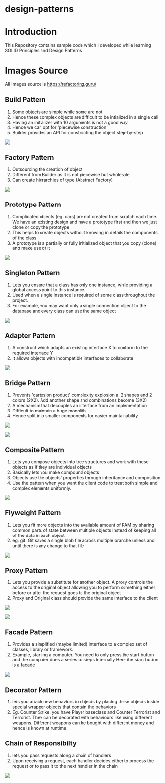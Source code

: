 # design-patterns

# Introduction

This Repository contains sample code which I developed while learning SOLID Principles and Design Patterns

# Images Source

All Images source is https://refactoring.guru/

## Build Pattern

1. Some objects are simple while some are not
2. Hence these complex objects are difficult to be intialized in a single call
3. Having an initializer with 10 arguments is not a good way
4. Hence we can opt for 'piecewise construction'
5. Builder provides an API for constructing the object step-by-step

![](images/creational_design_patterns/builder.PNG)

## Factory Pattern

1. Outsourcing the creation of object
2. Different from Builder as it is not piecewise but wholesale
3. Can create hierarchies of type (Abstract Factory)

![](images/creational_design_patterns/factory.PNG)

## Prototype Pattern

1. Complicated objects (eg. cars) are not created from scratch each time. We have an existing design and have a prototype first and then we just clone or copy the prototype
2. This helps to create objects without knowing in details the components of the class
3. A prototype is a partially or fully initialized object that you copy (clone) and make use of it

![](images/creational_design_patterns/prototype.PNG)

## Singleton Pattern

1. Lets you ensure that a class has only one instance, while providing a global access point to this instance.
2. Used when a single instance is required of some class throughout the project.
3. For example, you may want only a single connection object to the database and every class can use the same object

![](images/creational_design_patterns/singleton.PNG)

## Adapter Pattern

1. A construct which adapts an existing interface X to conform to the required interface Y
2. It allows objects with incompatible interfaces to collaborate

![](images/structural_design_patterns/adapter.PNG)

## Bridge Pattern

1. Prevents 'cartesion product' complexity explosion
   a. 2 shapes and 2 colors (2X2). Add another shape and combinations become (3X2)
2. A mechanism that decouples an interface from an implementation
3. Difficult to maintain a huge monolith
4. Hence split into smaller components for easier maintainability

![](images/structural_design_patterns/bridge1.PNG)

![](images/structural_design_patterns/bridge2.PNG)

## Composite Pattern

1. Lets you compose objects into tree structures and work with these objects as if they are individual objects
2. Basically lets you make compound objects
3. Objects use the objects' properties through inheritance and composition
4. Use the pattern when you want the client code to treat both simple and complex elements uniformly.

![](images/structural_design_patterns/composite.JPG)


## Flyweight Pattern

1. Lets you fit more objects into the available amount of RAM by sharing common parts of state between multiple objects instead of keeping all of the data in each object
2. eg. git. Git saves a single blob file across multiple branche unless and until there is any change to that file

![](images/structural_design_patterns/flyweight.PNG)


## Proxy Pattern

1. Lets you provide a substitute for another object. A proxy controls the access to the original object allowing you to perform something either before or after the request goes to the original object
2. Proxy and Original class should provide the same interface to the client

![](images/structural_design_patterns/proxy1.PNG)

![](images/structural_design_patterns/proxy2.PNG)


## Facade Pattern
1. Provides a simplified (maybe limited) interface to a complex set of classes, library or framework.
2. Example, starting a computer. You need to only press the start button and the computer does a series of steps internally
Here the start button is a facade

![](images/structural_design_patterns/facade.PNG)

## Decorator Pattern
1. lets you attach new behaviors to objects by placing these objects inside special wrapper objects that contain the behaviors
2. Eg. Counter Strike. you have Player baseclass and Counter Terrorist and Terrorist. They can be decorated with behaviours like using different weapons. Different weapons can be bought with different money and hence is known at runtime

## Chain of Responsibilty
1. lets you pass requests along a chain of handlers
2. Upon receiving a request, each handler decides either to process the request or to pass it to the next handler in the chain

![](images/behavioral_design_patterns/chainofresponsibility.PNG)